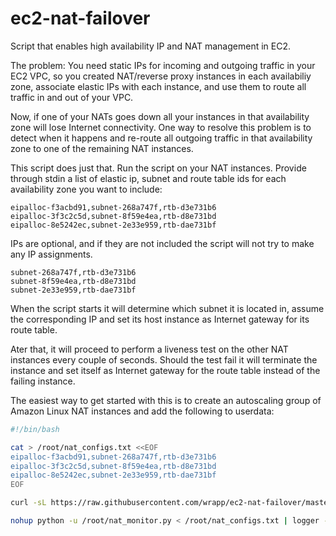 ec2-nat-failover
================

Script that enables high availability IP and NAT management in EC2.

The problem: You need static IPs for incoming and outgoing traffic in your EC2
VPC, so you created NAT/reverse proxy instances in each availabiliy zone,
associate elastic IPs with each instance, and use them to route all traffic in
and out of your VPC.

Now, if one of your NATs goes down all your instances in that availability zone
will lose Internet connectivity. One way to resolve this problem is to detect
when it happens and re-route all outgoing traffic in that availability zone to
one of the remaining NAT instances.

This script does just that. Run the script on your NAT instances. Provide
through stdin a list of elastic ip, subnet and route table ids for each
availability zone you want to include:

```
eipalloc-f3acbd91,subnet-268a747f,rtb-d3e731b6
eipalloc-3f3c2c5d,subnet-8f59e4ea,rtb-d8e731bd
eipalloc-8e5242ec,subnet-2e33e959,rtb-dae731bf
```
IPs are optional, and if they are not included the script will not try to make
any IP assignments.

```
subnet-268a747f,rtb-d3e731b6
subnet-8f59e4ea,rtb-d8e731bd
subnet-2e33e959,rtb-dae731bf
```


When the script starts it will determine which subnet it is located in, assume
the corresponding IP and set its host instance as Internet gateway for its
route table.

Ater that, it will proceed to perform a liveness test on the other NAT
instances every couple of seconds. Should the test fail it will terminate the
instance and set itself as Internet gateway for the route table instead of the
failing instance.

The easiest way to get started with this is to create an autoscaling group of
Amazon Linux NAT instances and add the following to userdata:


```bash
#!/bin/bash

cat > /root/nat_configs.txt <<EOF
eipalloc-f3acbd91,subnet-268a747f,rtb-d3e731b6
eipalloc-3f3c2c5d,subnet-8f59e4ea,rtb-d8e731bd
eipalloc-8e5242ec,subnet-2e33e959,rtb-dae731bf
EOF

curl -sL https://raw.githubusercontent.com/wrapp/ec2-nat-failover/master/nat_monitor.py > /root/nat_monitor.py

nohup python -u /root/nat_monitor.py < /root/nat_configs.txt | logger -t nat_monitor &
```
